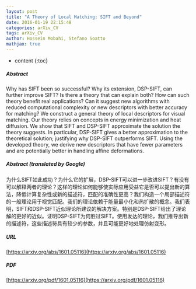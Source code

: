 ```yaml
---
layout: post
title: "A Theory of Local Matching: SIFT and Beyond"
date: 2016-01-19 22:15:48
categories: arXiv_CV
tags: arXiv_CV
author: Hossein Mobahi, Stefano Soatto
mathjax: true
---
```


* content
{:toc}

##### Abstract
Why has SIFT been so successful? Why its extension, DSP-SIFT, can further improve SIFT? Is there a theory that can explain both? How can such theory benefit real applications? Can it suggest new algorithms with reduced computational complexity or new descriptors with better accuracy for matching? We construct a general theory of local descriptors for visual matching. Our theory relies on concepts in energy minimization and heat diffusion. We show that SIFT and DSP-SIFT approximate the solution the theory suggests. In particular, DSP-SIFT gives a better approximation to the theoretical solution; justifying why DSP-SIFT outperforms SIFT. Using the developed theory, we derive new descriptors that have fewer parameters and are potentially better in handling affine deformations.

##### Abstract (translated by Google)
为什么SIFT如此成功？为什么它的扩展，DSP-SIFT可以进一步改进SIFT？有没有可以解释两者的理论？这样的理论如何能够使实际应用受益它是否可以提出新的算法，降低计算复杂性或新的描述符，匹配的准确性更高？我们构造一个局部描述符的一般理论用于视觉匹配。我们的理论依赖于能量最小化和热扩散的概念。我们表明，SIFT和DSP-SIFT近似理论所建议的解决方案。特别是DSP-SIFT给出了理论解的更好的近似。证明DSP-SIFT为何胜过SIFT。使用发达的理论，我们推导出新的描述符，这些描述符具有较少的参数，并且可能更好地处理仿射变形。

##### URL
[https://arxiv.org/abs/1601.05116](https://arxiv.org/abs/1601.05116)

##### PDF
[https://arxiv.org/pdf/1601.05116](https://arxiv.org/pdf/1601.05116)

